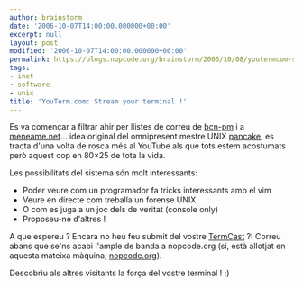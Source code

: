 ```yaml
---
author: brainstorm
date: '2006-10-07T14:00:00.000000+00:00'
excerpt: null
layout: post
modified: '2006-10-07T14:00:00.000000+00:00'
permalink: https://blogs.nopcode.org/brainstorm/2006/10/08/youtermcom-stream-your-terminal/
tags:
- inet
- software
- unix
title: 'YouTerm.com: Stream your terminal !'
---
```


Es va començar a filtrar ahir per llistes de correu de [bcn-pm][1] i a [meneame.net][2]... idea original del omnipresent mestre UNIX [pancake][3], es tracta d'una volta de rosca més al YouTube als que tots estem acostumats però aquest cop en 80&#215;25 de tota la vida.

Les possibilitats del sistema són molt interessants:

*   Poder veure com un programador fa tricks interessants amb el vim
*   Veure en directe com treballa un forense UNIX
*   O com es juga a un joc dels de veritat (console only)
*   Proposeu-ne d'altres !

A que espereu ? Encara no heu feu submit del vostre [TermCast][4] ?! Correu abans que se'ns acabi l'ample de banda a nopcode.org (si, està allotjat en aquesta mateixa màquina, [nopcode.org][5]).

Descobriu als altres visitants la força del vostre terminal ! ;)

 [1]: https://barcelona.pm.org/
 [2]: https://meneame.net/story/youterm-youtube-videos-consola
 [3]: https://blogs.nopcode.org/pancake
 [4]: https://www.youterm.com/?view=Submit
 [5]: https://nopcode.org